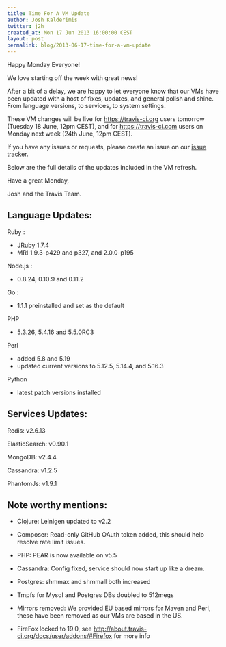 ```yaml
---
title: Time For A VM Update
author: Josh Kalderimis
twitter: j2h
created_at: Mon 17 Jun 2013 16:00:00 CEST
layout: post
permalink: blog/2013-06-17-time-for-a-vm-update
---
```


Happy Monday Everyone!

We love starting off the week with great news!

After a bit of a delay, we are happy to let everyone know that our VMs have been updated with a host of fixes, updates, and general polish and shine. From language versions, to services, to system settings.

These VM changes will be live for https://travis-ci.org users tomorrow (Tuesday 18 June, 12pm CEST), and for https://travis-ci.com users on Monday next week (24th June, 12pm CEST).

If you have any issues or requests, please create an issue on our [issue tracker](https://github.com/travis-ci/travis-ci/issues).

Below are the full details of the updates included in the VM refresh.

Have a great Monday,

Josh and the Travis Team.


Language Updates:
-----------------

Ruby : 
 
 - JRuby 1.7.4
 - MRI 1.9.3-p429 and p327, and 2.0.0-p195

Node.js :

 - 0.8.24, 0.10.9 and 0.11.2 

Go :

 - 1.1.1 preinstalled and set as the default

PHP

 - 5.3.26, 5.4.16 and 5.5.0RC3

Perl

 - added 5.8 and 5.19
 - updated current versions to 5.12.5, 5.14.4, and 5.16.3

Python

 - latest patch versions installed


Services Updates:
-----------------

Redis: v2.6.13

ElasticSearch: v0.90.1

MongoDB: v2.4.4

Cassandra: v1.2.5

PhantomJs: v1.9.1


Note worthy mentions:
---------------------

 - Clojure: Leinigen updated to v2.2 

 - Composer: Read-only GitHub OAuth token added, this should help resolve rate limit issues.

 - PHP: PEAR is now available on v5.5

 - Cassandra: Config fixed, service should now start up like a dream.

 - Postgres: shmmax and shmmall both increased

 - Tmpfs for Mysql and Postgres DBs doubled to 512megs

 - Mirrors removed: We provided EU based mirrors for Maven and Perl, these have been removed as our VMs are based in the US.

 - FireFox locked to 19.0, see http://about.travis-ci.org/docs/user/addons/#Firefox for more info